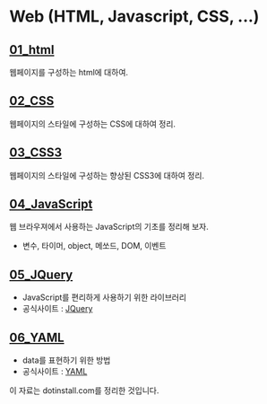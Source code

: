 # Web (HTML, Javascript, CSS, ...)

## [01_html](https://github.com/hephaex/js/blob/master/01_html/html.md)
웹페이지를 구성하는 html에 대하여.

## [02_CSS](https://github.com/hephaex/js/blob/master/02_css/css.md)
웹페이지의 스타일에 구성하는 CSS에 대하여 정리.

## [03_CSS3](https://github.com/hephaex/js/blob/master/03_css3/css3.md)
웹페이지의 스타일에 구성하는 향상된 CSS3에 대하여 정리.

## [04_JavaScript](https://github.com/hephaex/js/blob/master/04_JavaScript/JavaScript.md)
웹 브라우져에서 사용하는 JavaScript의 기초를 정리해 보자.
 - 변수, 타이머, object, 메쏘드, DOM, 이벤트

## [05_JQuery](https://github.com/hephaex/js/blob/master/05_JQuery/jquery.md) 
- JavaScript를 편리하게 사용하기 위한 라이브러리
- 공식사이트 : [JQuery](http://www.jquery.com)

## [06_YAML](https://github.com/hephaex/js/blob/master/06_YAML/yaml.md) 
- data를 표현하기 위한 방법
- 공식사이트 : [YAML](http://www.YAML.com)


이 자료는 dotinstall.com를 정리한 것입니다.

